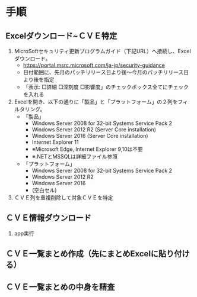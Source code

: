 # 手順
## Excelダウンロード~ＣＶＥ特定
1. MicroSoftセキュリティ更新プログラムガイド（下記URL）へ接続し、Excelダウンロード。
	* https://portal.msrc.microsoft.com/ja-jp/security-guidance
	* 日付範囲に、先月のパッチリリース日より後～今月のパッチリリース日より後を指定
	* 「表示:  □詳細 □深刻度 □影響度」のチェックボックス全てにチェックを入れる
1. Excelを開き、以下の通りに「製品」と「プラットフォーム」の２列をフィルタリング。
	* 「製品」
		* Windows Server 2008 for 32-bit Systems Service Pack 2
		* Windows Server 2012 R2 (Server Core installation)
		* Windows Server 2016 (Server Core installation)
		* Internet Explorer 11
		* ※Microsoft Edge, Internet Explorer 9,10は不要
		* ※.NETとMSSQLは詳細ファイル参照
	* 「プラットフォーム」
		* Windows Server 2008 for 32-bit Systems Service Pack 2
		* Windows Server 2012 R2
		* Windows Server 2016
		* (空白セル)
1. ＣＶＥ列を重複削除して対象ＣＶＥを特定
## ＣＶＥ情報ダウンロード
1. app実行
## ＣＶＥ一覧まとめ作成（先にまとめExcelに貼り付ける）
## ＣＶＥ一覧まとめの中身を精査
